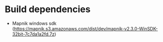 Build dependencies
==================

* Mapnik windows sdk (https://mapnik.s3.amazonaws.com/dist/dev/mapnik-v2.3.0-WinSDK-32bit-7c7da1a2fd.7z)
